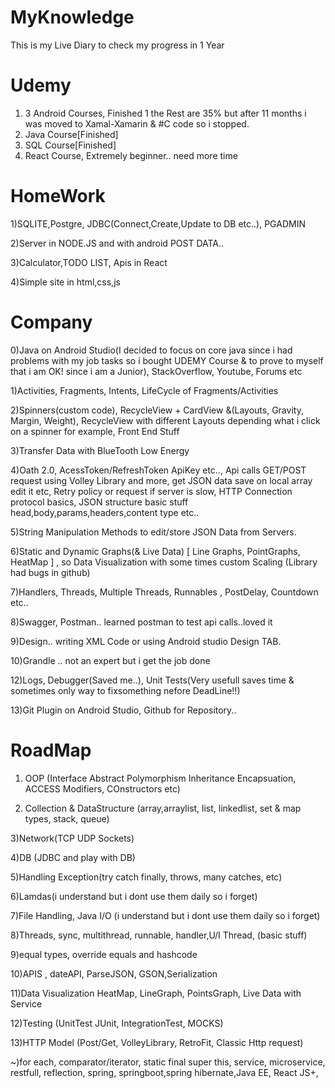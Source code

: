 # MyKnowledge

This is my Live Diary to check my progress in 1 Year

# Udemy
1) 3 Android Courses,  Finished 1 the Rest are 35% but after 11 months i was moved to Xamal-Xamarin & #C code so i stopped.
2) Java Course[Finished]
3) SQL  Course[Finished]
4) React Course, Extremely beginner.. need more time

# HomeWork
1)SQLITE,Postgre, JDBC(Connect,Create,Update to DB etc..), PGADMIN 

2)Server in NODE.JS and with android POST DATA..

3)Calculator,TODO LIST, Apis in React

4)Simple site in html,css,js

# Company 
0)Java on Android Studio(I decided to focus on core java since i had problems with my job tasks so i bought UDEMY Course & to prove to myself that i am  OK! since i
  am a Junior), StackOverflow, Youtube, Forums etc

1)Activities, Fragments, Intents, LifeCycle of Fragments/Activities

2)Spinners(custom code), RecycleView + CardView &(Layouts, Gravity, Margin, Weight), RecycleView with different Layouts depending what i click on a spinner for example, Front End Stuff

3)Transfer Data with BlueTooth Low Energy 

4)Oath 2.0, AcessToken/RefreshToken ApiKey etc.., Api calls GET/POST request using Volley Library and more, get JSON data save on local array edit it etc,
  Retry policy or request if server is slow, HTTP Connection protocol basics, JSON structure basic stuff head,body,params,headers,content type etc..

5)String Manipulation Methods to edit/store JSON Data from Servers.

6)Static and Dynamic Graphs(& Live Data) [ Line Graphs, PointGraphs, HeatMap ] , so Data Visualization with some times custom Scaling (Library had bugs in github)

7)Handlers, Threads, Multiple Threads, Runnables , PostDelay, Countdown etc..

8)Swagger, Postman.. learned postman to test api calls..loved it

9)Design.. writing XML Code or using Android studio Design TAB.

10)Grandle .. not an expert but i get the job done

12)Logs, Debugger(Saved me..), Unit Tests(Very usefull saves time & sometimes only way to fixsomething nefore DeadLine!!)

13)Git Plugin on Android Studio, Github for Repository..

# RoadMap
1) OOP (Interface Abstract Polymorphism Inheritance Encapsuation, ACCESS Modifiers, COnstructors etc)

2) Collection & DataStructure (array,arraylist, list, linkedlist, set & map types, stack, queue)

3)Network(TCP UDP Sockets)

4)DB (JDBC and play with DB)

5)Handling Exception(try catch finally, throws, many catches, etc)

6)Lamdas(i understand but i dont use them daily so i forget)

7)File Handling, Java I/O (i understand but i dont use them daily so i forget)

8)Threads, sync, multithread, runnable, handler,U/I Thread,  (basic stuff)

9)equal types, override equals and hashcode

10)APIS , dateAPI, ParseJSON, GSON,Serialization

11)Data Visualization HeatMap, LineGraph, PointsGraph, Live Data with Service

12)Testing (UnitTest JUnit, IntegrationTest, MOCKS)

13)HTTP Model (Post/Get, VolleyLibrary, RetroFit, Classic Http request)

~)for each, comparator/iterator, static final super this, service, microservice, restfull, reflection, spring, springboot,spring hibernate,Java EE, React JS+,
 
